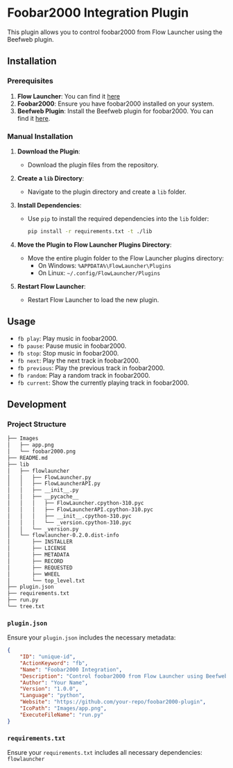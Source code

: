 # Foobar2000 Integration Plugin

This plugin allows you to control foobar2000 from Flow Launcher using the Beefweb plugin.

## Installation

### Prerequisites

1. **Flow Launcher**: You can find it [here](https://github.com/Flow-Launcher/Flow.Launcher)
2. **Foobar2000**: Ensure you have foobar2000 installed on your system.
3. **Beefweb Plugin**: Install the Beefweb plugin for foobar2000. You can find it [here](https://github.com/hyperblast/beefweb).

### Manual Installation

1. **Download the Plugin**:
   - Download the plugin files from the repository.

2. **Create a `lib` Directory**:
   - Navigate to the plugin directory and create a `lib` folder.

3. **Install Dependencies**:
   - Use `pip` to install the required dependencies into the `lib` folder:
     ```sh
     pip install -r requirements.txt -t ./lib
     ```

4. **Move the Plugin to Flow Launcher Plugins Directory**:
   - Move the entire plugin folder to the Flow Launcher plugins directory:
     - On Windows: `%APPDATA%\FlowLauncher\Plugins`
     - On Linux: `~/.config/FlowLauncher/Plugins`

5. **Restart Flow Launcher**:
   - Restart Flow Launcher to load the new plugin.

## Usage

- `fb play`: Play music in foobar2000.
- `fb pause`: Pause music in foobar2000.
- `fb stop`: Stop music in foobar2000.
- `fb next`: Play the next track in foobar2000.
- `fb previous`: Play the previous track in foobar2000.
- `fb random`: Play a random track in foobar2000.
- `fb current`: Show the currently playing track in foobar2000.

## Development

### Project Structure
```bash
├── Images
│   ├── app.png
│   └── foobar2000.png
├── README.md
├── lib
│   ├── flowlauncher
│   │   ├── FlowLauncher.py
│   │   ├── FlowLauncherAPI.py
│   │   ├── __init__.py
│   │   ├── __pycache__
│   │   │   ├── FlowLauncher.cpython-310.pyc
│   │   │   ├── FlowLauncherAPI.cpython-310.pyc
│   │   │   ├── __init__.cpython-310.pyc
│   │   │   └── _version.cpython-310.pyc
│   │   └── _version.py
│   └── flowlauncher-0.2.0.dist-info
│       ├── INSTALLER
│       ├── LICENSE
│       ├── METADATA
│       ├── RECORD
│       ├── REQUESTED
│       ├── WHEEL
│       └── top_level.txt
├── plugin.json
├── requirements.txt
├── run.py
└── tree.txt
```


### `plugin.json`

Ensure your `plugin.json` includes the necessary metadata:

```json
{
    "ID": "unique-id",
    "ActionKeyword": "fb",
    "Name": "Foobar2000 Integration",
    "Description": "Control foobar2000 from Flow Launcher using Beefweb",
    "Author": "Your Name",
    "Version": "1.0.0",
    "Language": "python",
    "Website": "https://github.com/your-repo/foobar2000-plugin",
    "IcoPath": "Images/app.png",
    "ExecuteFileName": "run.py"
}
```

### `requirements.txt`
Ensure your `requirements.txt` includes all necessary dependencies: ```flowlauncher```